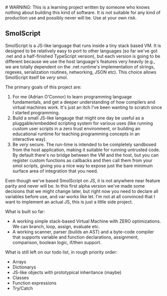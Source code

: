 # WARNING: This is a learning project written by someone who knows nothing about building this kind of software. It is not suitable for any kind of production use and possibly never will be. Use at your own risk.

## SmolScript

SmolScript is a JS-like language that runs inside a tiny stack based VM. It is designed to be relatively easy to port to other languages (so far we've got .net and a half-finished TypeScript version), but each version is going to be different because we use the host language's features very heavily (e.g., we are totally dependent on the .net runtime's implementation of strings, regexes, serialization routines, networking, JSON etc). This choice allows SmolScript itself be *very* smol.

The primary goals of this project are:

1. For me (Adrian O'Connor) to learn programming language fundamentals, and get a deeper understanding of how compilers and virtual machines work. It's just an itch I've been wanting to scratch since I started programming.
2. Build a small JS-like langauge that might one day be useful as a pluggable/embedded scripting system for various uses (like running custom user scripts in a zero trust environment, or building an educational runtime for teaching programming concepts in an interactive way).
3. Be *very* secure. The run-time is intended to be completely sandboxed from the host application, making it suitable for running untrusted code. By default there's no bridge between the VM and the host, but you can register custom functions as callbacks and then call them from your smol scripts, giving you a nice way to expose just the bare minimum surface area of integration that you need.

Even though we've based SmolScript on JS, it is not anywhere near feature parity and never will be. In this first alpha version we've made some decisions that we might change later, but right now you need to declare all variables before use, and var works like let. I'm not at all convinced that I want to implement an actual JS, this is just a little side project.

What is built so far:

* A working simple stack-based Virtual Machine with ZERO optimizations. We can branch, loop, assign, evaluate etc.
* A working scanner, parser (builds an AST) and a byte-code compiler that supports variable and function declarations, assignment, comparison, boolean logic, if/then support.

What is still left on our todo list, in rough priority order:

* Arrays
* Dictionarys
* JS-like objects with prototypical inheritance (maybe)
* Classes
* Function expressions
* Try/Catch
